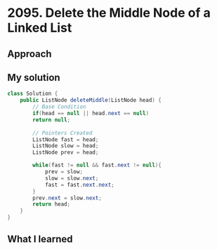 # 2095. Delete the Middle Node of a Linked List

## Approach

## My solution

```java
class Solution {
    public ListNode deleteMiddle(ListNode head) {
        // Base Condition
        if(head == null || head.next == null)
        return null;
        
        // Pointers Created
        ListNode fast = head;
        ListNode slow = head;
        ListNode prev = head; 

        while(fast != null && fast.next != null){
            prev = slow;
            slow = slow.next;
            fast = fast.next.next;
        }
        prev.next = slow.next;
        return head; 
    }
}
```
## What I learned
